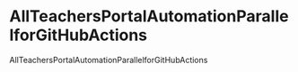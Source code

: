 # AllTeachersPortalAutomationParallelforGitHubActions
AllTeachersPortalAutomationParallelforGitHubActions
